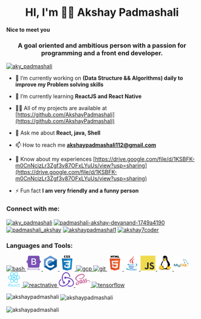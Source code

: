 <h1 align="center">HI,  I'm 👨‍💻 Akshay Padmashali </h1>
<h4>Nice to meet you</h4>
<h3 align="center">A goal oriented and ambitious person with a passion for programming and a front end developer.</h3>

<p align="left"> <a href="https://twitter.com/aky_padmashali" target="blank"><img src="https://img.shields.io/twitter/follow/aky_padmashali?logo=twitter&style=for-the-badge" alt="aky_padmashali" /></a> </p>

- 🔭 I’m currently working on **(Data Structure && Algorithms) daily to improve my Problem solving skills**

- 🌱 I’m currently learning **ReactJS and React Native**

- 👨‍💻 All of my projects are available at [https://github.com/AkshayPadmashali](https://github.com/AkshayPadmashali)

- 💬 Ask me about **React, java, Shell**

- 📫 How to reach me **akshaypadmashali112@gmail.com**

- 📄 Know about my experiences [https://drive.google.com/file/d/1KSBFK-m0CnNcizLr3Zgf3v87OFxLYuUs/view?usp=sharing](https://drive.google.com/file/d/1KSBFK-m0CnNcizLr3Zgf3v87OFxLYuUs/view?usp=sharing)

- ⚡ Fun fact **I am very friendly and a funny person**

<h3 align="left">Connect with me:</h3>
<p align="left">
<a href="https://twitter.com/aky_padmashali" target="blank"><img align="center" src="https://raw.githubusercontent.com/rahuldkjain/github-profile-readme-generator/master/src/images/icons/Social/twitter.svg" alt="aky_padmashali" height="30" width="40" /></a>
<a href="https://linkedin.com/in/padmashali-akshay-devanand-1749a4190" target="blank"><img align="center" src="https://raw.githubusercontent.com/rahuldkjain/github-profile-readme-generator/master/src/images/icons/Social/linked-in-alt.svg" alt="padmashali-akshay-devanand-1749a4190" height="30" width="40" /></a>
<a href="https://www.leetcode.com/padmashali_akshay" target="blank"><img align="center" src="https://raw.githubusercontent.com/rahuldkjain/github-profile-readme-generator/master/src/images/icons/Social/leet-code.svg" alt="padmashali_akshay" height="30" width="40" /></a>
<a href="https://www.hackerearth.com/akshaypadmashal1" target="blank"><img align="center" src="https://raw.githubusercontent.com/rahuldkjain/github-profile-readme-generator/master/src/images/icons/Social/hackerearth.svg" alt="akshaypadmashal1" height="30" width="40" /></a>
<a href="https://auth.geeksforgeeks.org/user/akshay7coder" target="blank"><img align="center" src="https://raw.githubusercontent.com/rahuldkjain/github-profile-readme-generator/master/src/images/icons/Social/geeks-for-geeks.svg" alt="akshay7coder" height="30" width="40" /></a>
</p>

<h3 align="left">Languages and Tools:</h3>
<p align="left"> <a href="https://www.gnu.org/software/bash/" target="_blank" rel="noreferrer"> <img src="https://www.vectorlogo.zone/logos/gnu_bash/gnu_bash-icon.svg" alt="bash" width="40" height="40"/> </a> <a href="https://getbootstrap.com" target="_blank" rel="noreferrer"> <img src="https://raw.githubusercontent.com/devicons/devicon/master/icons/bootstrap/bootstrap-plain-wordmark.svg" alt="bootstrap" width="40" height="40"/> </a> <a href="https://www.cprogramming.com/" target="_blank" rel="noreferrer"> <img src="https://raw.githubusercontent.com/devicons/devicon/master/icons/c/c-original.svg" alt="c" width="40" height="40"/> </a> <a href="https://www.w3schools.com/css/" target="_blank" rel="noreferrer"> <img src="https://raw.githubusercontent.com/devicons/devicon/master/icons/css3/css3-original-wordmark.svg" alt="css3" width="40" height="40"/> </a> <a href="https://cloud.google.com" target="_blank" rel="noreferrer"> <img src="https://www.vectorlogo.zone/logos/google_cloud/google_cloud-icon.svg" alt="gcp" width="40" height="40"/> </a> <a href="https://git-scm.com/" target="_blank" rel="noreferrer"> <img src="https://www.vectorlogo.zone/logos/git-scm/git-scm-icon.svg" alt="git" width="40" height="40"/> </a> <a href="https://www.w3.org/html/" target="_blank" rel="noreferrer"> <img src="https://raw.githubusercontent.com/devicons/devicon/master/icons/html5/html5-original-wordmark.svg" alt="html5" width="40" height="40"/> </a> <a href="https://www.java.com" target="_blank" rel="noreferrer"> <img src="https://raw.githubusercontent.com/devicons/devicon/master/icons/java/java-original.svg" alt="java" width="40" height="40"/> </a> <a href="https://developer.mozilla.org/en-US/docs/Web/JavaScript" target="_blank" rel="noreferrer"> <img src="https://raw.githubusercontent.com/devicons/devicon/master/icons/javascript/javascript-original.svg" alt="javascript" width="40" height="40"/> </a> <a href="https://www.linux.org/" target="_blank" rel="noreferrer"> <img src="https://raw.githubusercontent.com/devicons/devicon/master/icons/linux/linux-original.svg" alt="linux" width="40" height="40"/> </a> <a href="https://www.mysql.com/" target="_blank" rel="noreferrer"> <img src="https://raw.githubusercontent.com/devicons/devicon/master/icons/mysql/mysql-original-wordmark.svg" alt="mysql" width="40" height="40"/> </a> <a href="https://reactjs.org/" target="_blank" rel="noreferrer"> <img src="https://raw.githubusercontent.com/devicons/devicon/master/icons/react/react-original-wordmark.svg" alt="react" width="40" height="40"/> </a> <a href="https://reactnative.dev/" target="_blank" rel="noreferrer"> <img src="https://reactnative.dev/img/header_logo.svg" alt="reactnative" width="40" height="40"/> </a> <a href="https://redux.js.org" target="_blank" rel="noreferrer"> <img src="https://raw.githubusercontent.com/devicons/devicon/master/icons/redux/redux-original.svg" alt="redux" width="40" height="40"/> </a> <a href="https://sass-lang.com" target="_blank" rel="noreferrer"> <img src="https://raw.githubusercontent.com/devicons/devicon/master/icons/sass/sass-original.svg" alt="sass" width="40" height="40"/> </a> <a href="https://www.tensorflow.org" target="_blank" rel="noreferrer"> <img src="https://www.vectorlogo.zone/logos/tensorflow/tensorflow-icon.svg" alt="tensorflow" width="40" height="40"/> </a> </p>

<p><img align="left" src="https://github-readme-stats.vercel.app/api/top-langs?username=akshaypadmashali&show_icons=true&locale=en&layout=compact" alt="akshaypadmashali" /></p>

<p>&nbsp;<img align="center" src="https://github-readme-stats.vercel.app/api?username=akshaypadmashali&show_icons=true&locale=en" alt="akshaypadmashali" /></p>

<p><img align="center" src="https://github-readme-streak-stats.herokuapp.com/?user=akshaypadmashali&" alt="akshaypadmashali" /></p>
